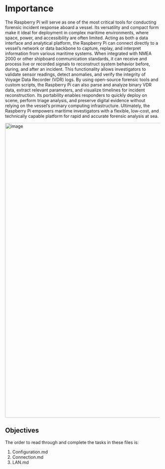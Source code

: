 # Importance
The Raspberry Pi will serve as one of the most critical tools for conducting forensic incident response aboard a vessel. Its versatility and compact form make it ideal for deployment in complex maritime environments, where space, power, and accessibility are often limited. Acting as both a data interface and analytical platform, the Raspberry Pi can connect directly to a vessel’s network or data backbone to capture, replay, and interpret information from various maritime systems. When integrated with NMEA 2000 or other shipboard communication standards, it can receive and process live or recorded signals to reconstruct system behavior before, during, and after an incident. This functionality allows investigators to validate sensor readings, detect anomalies, and verify the integrity of Voyage Data Recorder (VDR) logs. By using open-source forensic tools and custom scripts, the Raspberry Pi can also parse and analyze binary VDR data, extract relevant parameters, and visualize timelines for incident reconstruction. Its portability enables responders to quickly deploy on scene, perform triage analysis, and preserve digital evidence without relying on the vessel’s primary computing infrastructure. Ultimately, the Raspberry Pi empowers maritime investigators with a flexible, low-cost, and technically capable platform for rapid and accurate forensic analysis at sea.

<img width="1280" height="960" alt="image" src="https://github.com/user-attachments/assets/1afa90e1-4bd5-47fb-aa90-02482c073a65" />

## Objectives
The order to read through and complete the tasks in these files is:
1. Configuration.md
2. Connection.md
3. LAN.md
